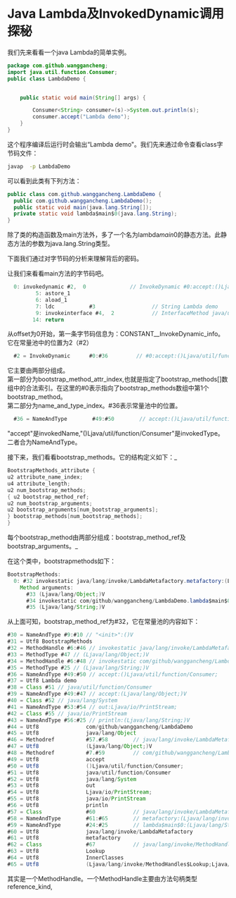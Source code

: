 # Java Lambda及InvokedDynamic调用探秘

我们先来看看一个java Lambda的简单实例。

```java
package com.github.wanggancheng;
import java.util.function.Consumer;
public class LambdaDemo {


    public static void main(String[] args) {

        Consumer<String> consumer=(s)->System.out.println(s);
        consumer.accept("Lambda demo");
    }
}
```

这个程序编译后运行时会输出“Lambda demo"。我们先来通过命令查看class字节码文件：

```bash
javap  -p LambdaDemo
```

可以看到此类有下列方法：

```java
public class com.github.wanggancheng.LambdaDemo {
  public com.github.wanggancheng.LambdaDemo();
  public static void main(java.lang.String[]);
  private static void lambda$main$0(java.lang.String);
}
```

除了类的构造函数及main方法外，多了一个名为lambda$main$0的静态方法。此静态方法的参数为java.lang.String类型。

下面我们通过对字节码的分析来理解背后的密码。

让我们来看看main方法的字节码吧。

```java
  0: invokedynamic #2,  0              // InvokeDynamic #0:accept:()Ljava/util/function/Consumer;
         5: astore_1
         6: aload_1
         7: ldc           #3                  // String Lambda demo
         9: invokeinterface #4,  2            // InterfaceMethod java/util/function/Consumer.accept:(Ljava/lang/Object;)V
        14: return
```

从offset为0开始，第一条字节码信息为：CONSTANT\_\_InvokeDynamic\_info。它在常量池中的位置为2（\#2）

```java
  #2 = InvokeDynamic      #0:#36         // #0:accept:()Ljava/util/function/Consumer;
```

它主要由两部分组成。  
 第一部分为bootstrap\_method\_attr\_index,也就是指定了bootstrap\_methods\[\]数组中的合法索引。在这里的\#0表示指向了bootstrap\_methods数组中第1个bootstrap\_method。  
 第二部分为name\_and\_type\_index。\#36表示常量池中的位置。

```java
  #36 = NameAndType        #49:#50        // accept:()Ljava/util/function/Consumer;
```

"accept"是invokedName,"\(\)Ljava/util/function/Consumer"是invokedType。二者合为NameAndType。

接下来，我们看看bootstrap_methods。它的结构定义如下：_

```java
BootstrapMethods_attribute {
u2 attribute_name_index;
u4 attribute_length;
u2 num_bootstrap_methods;
{ u2 bootstrap_method_ref;
u2 num_bootstrap_arguments;
u2 bootstrap_arguments[num_bootstrap_arguments];
} bootstrap_methods[num_bootstrap_methods];
}
```

每个bootstrap_method由两部分组成：bootstrap\_method\_ref及bootstrap\_arguments。_

在这个类中，bootstrapmethods如下：

```java
BootstrapMethods:
  0: #32 invokestatic java/lang/invoke/LambdaMetafactory.metafactory:(Ljava/lang/invoke/MethodHandles$Lookup;Ljava/lang/String;Ljava/lang/invoke/MethodType;Ljava/lang/invoke/MethodType;Ljava/lang/invoke/MethodHandle;Ljava/lang/invoke/MethodType;)Ljava/lang/invoke/CallSite;
    Method arguments:
      #33 (Ljava/lang/Object;)V
      #34 invokestatic com/github/wanggancheng/LambdaDemo.lambda$main$0:(Ljava/lang/String;)V
      #35 (Ljava/lang/String;)V
```

从上面可知，bootstrap_method_ref为\#32，它在常量池的内容如下：

```java
#30 = NameAndType #9:#10 // "<init>":()V
#31 = Utf8 BootstrapMethods
#32 = MethodHandle #6:#46 // invokestatic java/lang/invoke/LambdaMetafactory.metafactory:(Ljava/lang/invoke/MethodHandles$Lookup;Ljava/lang/String;Ljava/lang/invoke/MethodType;Ljava/lang/invoke/MethodType;Ljava/lang/invoke/MethodHandle;Ljava/lang/invoke/MethodType;)Ljava/lang/invoke/CallSite;
#33 = MethodType #47 // (Ljava/lang/Object;)V
#34 = MethodHandle #6:#48 // invokestatic com/github/wanggancheng/LambdaDemo.lambda$main$0:(Ljava/lang/String;)V
#35 = MethodType #25 // (Ljava/lang/String;)V
#36 = NameAndType #49:#50 // accept:()Ljava/util/function/Consumer;
#37 = Utf8 Lambda demo
#38 = Class #51 // java/util/function/Consumer
#39 = NameAndType #49:#47 // accept:(Ljava/lang/Object;)V
#40 = Class #52 // java/lang/System
#41 = NameAndType #53:#54 // out:Ljava/io/PrintStream;
#42 = Class #55 // java/io/PrintStream
#43 = NameAndType #56:#25 // println:(Ljava/lang/String;)V
#44 = Utf8               com/github/wanggancheng/LambdaDemo
#45 = Utf8               java/lang/Object
#46 = Methodref          #57.#58        // java/lang/invoke/LambdaMetafactory.metafactory:(Ljava/lang/invoke/MethodHandles$Lookup;Ljava/lang/String;Ljava/lang/invoke/MethodType;Ljava/lang/invoke/MethodType;Ljava/lang/invoke/MethodHandle;Ljava/lang/invoke/MethodType;)Ljava/lang/invoke/CallSite;
#47 = Utf8               (Ljava/lang/Object;)V
#48 = Methodref          #7.#59         // com/github/wanggancheng/LambdaDemo.lambda$main$0:(Ljava/lang/String;)V
#49 = Utf8               accept
#50 = Utf8               ()Ljava/util/function/Consumer;
#51 = Utf8               java/util/function/Consumer
#52 = Utf8               java/lang/System
#53 = Utf8               out
#54 = Utf8               Ljava/io/PrintStream;
#55 = Utf8               java/io/PrintStream
#56 = Utf8               println
#57 = Class              #60            // java/lang/invoke/LambdaMetafactory
#58 = NameAndType        #61:#65        // metafactory:(Ljava/lang/invoke/MethodHandles$Lookup;Ljava/lang/String;Ljava/lang/invoke/MethodType;Ljava/lang/invoke/MethodType;Ljava/lang/invoke/MethodHandle;Ljava/lang/invoke/MethodType;)Ljava/lang/invoke/CallSite;
#59 = NameAndType        #24:#25        // lambda$main$0:(Ljava/lang/String;)V
#60 = Utf8               java/lang/invoke/LambdaMetafactory
#61 = Utf8               metafactory
#62 = Class              #67            // java/lang/invoke/MethodHandles$Lookup
#63 = Utf8               Lookup
#64 = Utf8               InnerClasses
#65 = Utf8               (Ljava/lang/invoke/MethodHandles$Lookup;Ljava/lang/String;Ljava/lang/invoke/MethodType;Ljava/lang/invoke/MethodType;Ljava/lang/invoke/MethodHandle;Ljava/lang/invoke/MethodType;)Ljava/lang/invoke/CallSite;
```

其实是一个MethodHandle。一个MethodHandle主要由方法句柄类型reference\_kind,


